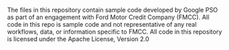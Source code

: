 The files in this repository contain sample code developed by Google PSO as part of an engagement with Ford Motor Credit Company (FMCC). All code in this repo is sample code and not representative of any real workflows, data, or information specific to FMCC. All code in this repository is licensed under the Apache License, Version 2.0
